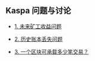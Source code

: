 
## Kaspa 问题与讨论

- [1. 未来矿工收益问题](./Fee.md)


- [2. 历史账本丢失问题](./OldTrxHistory.md)


- [3. 一个区块可承载多少笔交易？](./TrxInBlock.md)

